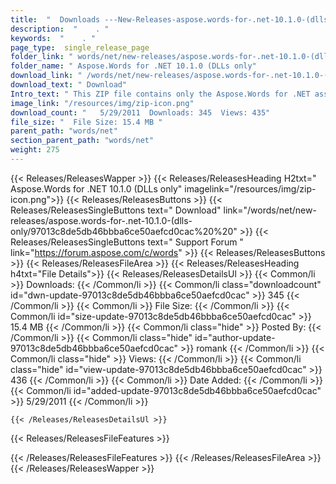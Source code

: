 ```yaml
---
title:  "  Downloads ---New-Releases-aspose.words-for-.net-10.1.0-(dlls-only . " 
description:  "    . " 
keywords:  "    . " 
page_type:  single_release_page
folder_link: " words/net/new-releases/aspose.words-for-.net-10.1.0-(dlls-only/"
folder_name: " Aspose.Words for .NET 10.1.0 (DLLs only"
download_link: " /words/net/new-releases/aspose.words-for-.net-10.1.0-(dlls-only/97013c8de5db46bbba6ce50aefcd0cac"
download_text: " Download"
Intro_text: " This ZIP file contains only the Aspose.Words for .NET assemblies. The assemblies..."
image_link: "/resources/img/zip-icon.png"
download_count: "   5/29/2011  Downloads: 345  Views: 435"
file_size: "  File Size: 15.4 MB "
parent_path: "words/net"
section_parent_path: "words/net"
weight: 275 
---
```


{{< Releases/ReleasesWapper >}}
  {{< Releases/ReleasesHeading H2txt=" Aspose.Words for .NET 10.1.0 (DLLs only" imagelink="/resources/img/zip-icon.png">}}
  {{< Releases/ReleasesButtons >}}
    {{< Releases/ReleasesSingleButtons text=" Download" link="/words/net/new-releases/aspose.words-for-.net-10.1.0-(dlls-only/97013c8de5db46bbba6ce50aefcd0cac%20%20" >}}
    {{< Releases/ReleasesSingleButtons text=" Support Forum " link="https://forum.aspose.com/c/words" >}}
  {{< Releases/ReleasesButtons >}}
  {{< Releases/ReleasesFileArea >}}
    {{< Releases/ReleasesHeading h4txt="File Details">}}
    {{< Releases/ReleasesDetailsUl >}}
            {{< Common/li  >}} Downloads: {{< /Common/li >}} 
      {{< Common/li class="downloadcount" id="dwn-update-97013c8de5db46bbba6ce50aefcd0cac" >}} 345 {{< /Common/li >}} 
      {{< Common/li  >}} File Size: {{< /Common/li >}} 
      {{< Common/li id="size-update-97013c8de5db46bbba6ce50aefcd0cac" >}} 15.4 MB {{< /Common/li >}} 
      {{< Common/li  class="hide" >}} Posted By: {{< /Common/li >}} 
      {{< Common/li class="hide" id="author-update-97013c8de5db46bbba6ce50aefcd0cac" >}} romank {{< /Common/li >}} 
      {{< Common/li class="hide"  >}} Views: {{< /Common/li >}} 
      {{< Common/li class="hide" id="view-update-97013c8de5db46bbba6ce50aefcd0cac" >}} 436 {{< /Common/li >}} 
      {{< Common/li  >}} Date Added: {{< /Common/li >}} 
      {{< Common/li id="added-update-97013c8de5db46bbba6ce50aefcd0cac" >}} 5/29/2011 {{< /Common/li >}} 

    {{< /Releases/ReleasesDetailsUl >}}

  {{< Releases/ReleasesFileFeatures >}}
      
  {{< /Releases/ReleasesFileFeatures >}}
 {{< /Releases/ReleasesFileArea >}}
{{< /Releases/ReleasesWapper >}}


